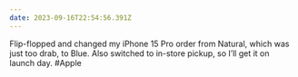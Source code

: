 ```yaml
---
date: 2023-09-16T22:54:56.391Z
---
```


Flip-flopped and changed my iPhone 15 Pro order from Natural, which was just too drab, to Blue. Also switched to in-store pickup, so I’ll get it on launch day. #Apple
